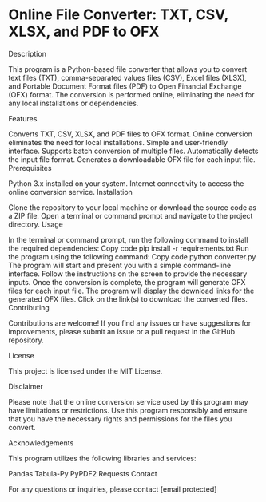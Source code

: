 # Online File Converter: TXT, CSV, XLSX, and PDF to OFX

Description

This program is a Python-based file converter that allows you to convert text files (TXT), comma-separated values files (CSV), Excel files (XLSX), and Portable Document Format files (PDF) to Open Financial Exchange (OFX) format. The conversion is performed online, eliminating the need for any local installations or dependencies.

Features

Converts TXT, CSV, XLSX, and PDF files to OFX format.
Online conversion eliminates the need for local installations.
Simple and user-friendly interface.
Supports batch conversion of multiple files.
Automatically detects the input file format.
Generates a downloadable OFX file for each input file.
Prerequisites

Python 3.x installed on your system.
Internet connectivity to access the online conversion service.
Installation

Clone the repository to your local machine or download the source code as a ZIP file.
Open a terminal or command prompt and navigate to the project directory.
Usage

In the terminal or command prompt, run the following command to install the required dependencies:
Copy code
pip install -r requirements.txt
Run the program using the following command:
Copy code
python converter.py
The program will start and present you with a simple command-line interface.
Follow the instructions on the screen to provide the necessary inputs.
Once the conversion is complete, the program will generate OFX files for each input file.
The program will display the download links for the generated OFX files. Click on the link(s) to download the converted files.
Contributing

Contributions are welcome! If you find any issues or have suggestions for improvements, please submit an issue or a pull request in the GitHub repository.

License

This project is licensed under the MIT License.

Disclaimer

Please note that the online conversion service used by this program may have limitations or restrictions. Use this program responsibly and ensure that you have the necessary rights and permissions for the files you convert.

Acknowledgements

This program utilizes the following libraries and services:

Pandas
Tabula-Py
PyPDF2
Requests
Contact

For any questions or inquiries, please contact [email protected]
